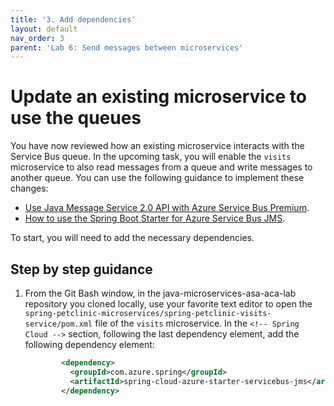 ```yaml
---
title: '3. Add dependencies'
layout: default
nav_order: 3
parent: 'Lab 6: Send messages between microservices'
---
```


# Update an existing microservice to use the queues

You have now reviewed how an existing microservice interacts with the Service Bus queue. In the upcoming task, you will enable the `visits` microservice to also read messages from a queue and write messages to another queue. You can use the following guidance to implement these changes:

- [Use Java Message Service 2.0 API with Azure Service Bus Premium](https://docs.microsoft.com/azure/service-bus-messaging/how-to-use-java-message-service-20).
- [How to use the Spring Boot Starter for Azure Service Bus JMS](https://docs.microsoft.com/azure/developer/java/spring-framework/configure-spring-boot-starter-java-app-with-azure-service-bus).

To start, you will need to add the necessary dependencies.

## Step by step guidance

1. From the Git Bash window, in the java-microservices-asa-aca-lab repository you cloned locally, use your favorite text editor to open the `spring-petclinic-microservices/spring-petclinic-visits-service/pom.xml` file of the `visits` microservice. In the `<!-- Spring Cloud -->` section, following the last dependency element, add the following dependency element:

   ```xml
           <dependency>
             <groupId>com.azure.spring</groupId>
             <artifactId>spring-cloud-azure-starter-servicebus-jms</artifactId>
           </dependency>
   ```
